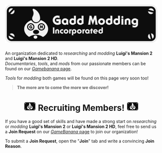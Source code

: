 <h1 align="center">
  <img src="Logo.png" width="750">
</h1>

An organization dedicated to *researching* and *modding* **Luigi's Mansion 2** and **Luigi's Mansion 2 HD**.<br>
*Documentaries*, *tools*, and *mods* from our passionate members can be found on our [*Gamebanana* page](https://gamebanana.com/studios/37863).

*Tools* for *modding* both games will be found on this page very soon too!

> **The more are to come the more we discover!** <br>
<h1 align="center">
  <img src="Flag.png" width="40">
  Recruiting Members!
  <img src="Flag.png" width="40">
</h1>

If you have a good set of skills and have made a strong start on *researching* or *modding* **Luigi's Mansion 2** or **Luigi's Mansion 2 HD**, feel free to send us a **Join Request** on our [*GameBanana* page](https://gamebanana.com/studios/37863) to join our organization!

To submit a **Join Request**, open the "**Join**" tab and write a convincing **Join Reason**.
